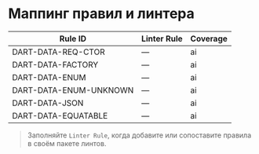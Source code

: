 # Маппинг правил и линтера

| Rule ID                | Linter Rule | Coverage |
|------------------------|-------------|----------|
| DART-DATA-REQ-CTOR     | —           | ai       |
| DART-DATA-FACTORY      | —           | ai       |
| DART-DATA-ENUM         | —           | ai       |
| DART-DATA-ENUM-UNKNOWN | —           | ai       |
| DART-DATA-JSON         | —           | ai       |
| DART-DATA-EQUATABLE    | —           | ai       |

> Заполняйте `Linter Rule`, когда добавите или сопоставите правила в своём пакете линтов.
